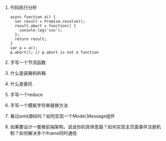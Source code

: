 1. 代码执行分析

   ```
   async function a() {
     var result = Promise.resolve();
     result.abort = function() {
       console.log('xxx');
     };
     return result;
   }
   var p = a();
   p.abort(); // p.abort is not a function
   ```

   

2. 手写一个节流函数

3. 什么是装箱和拆箱

4. 什么是委托

5. 手写一个reduce

6. 手写一个模板字符串替换方法

7. 看过antd源码吗？如何实现一个Model,Message组件

8. 如果要设计一套微前端架构，说说你的具体思路？如何实现主页面事件注册机制？如何解决多个iframe同时通信

